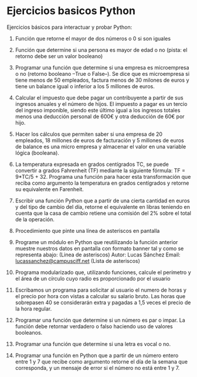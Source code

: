 # Ejercicios basicos Python
Ejercicios básicos para interactuar y probar Python:

1.  Función que retorne el mayor de dos números o 0 si son iguales

2. Función que determine si una persona es mayor de edad o no (pista: el retorno debe ser un valor booleano)

3. Programar una función que determine si una empresa es microempresa o no (retorno booleano –True o False–). Se dice que es microempresa si tiene menos de 50 empleados, factura menos de 30 milones de euros y tiene un balance igual o inferior a los 5 millones de euros.

4.  Calcular el impuesto que debe pagar un contribuyente a partir de sus ingresos anuales y el número de hijos. El impuesto a pagar es un tercio del ingreso imponible, siendo este último igual a los ingresos totales menos una deducción personal de 600€ y otra deducción de 60€ por hijo. 

5.  Hacer los cálculos que permiten saber si una empresa de 20 empleados, 18 millones de euros de facturación y 5 millones de euros de balance es una micro empresa y almacenar el valor en una variable lógica (booleana).

6.  La temperatura expresada en grados centígrados TC, se puede convertir a grados Fahrenheit (TF) mediante la siguiente fórmula: TF = 9*TC/5 + 32. Programa una función para hacer esta transformación que reciba como argumento la temperatura en grados centígrados y retorne su equivalente en Farenheit. 

7.  Escribir una función Python que a partir de una cierta cantidad en euros y del tipo de cambio del día, retorne el equivalente en libras teniendo en cuenta que la casa de cambio retiene una comisión del 2% sobre el total de la operación. 

8.  Procedimiento que pinte una línea de asteriscos en pantalla 

9.  Programe un módulo en Python que reutilizando la función anterior muestre nuestros datos en pantalla con formato banner tal y como se representa abajo:
  (Linea de asteriscos)
  Autor: Lucas Sánchez 
  Email: lucassanchez@campusciff.net 
  (Lista de asteriscos)

10. Programa modularizado que, utilizando funciones, calcule el perímetro y el área de un círculo cuyo radio es proporcionado por el usuario 

11. Escribamos un programa para solicitar al usuario el numero de horas y el precio por hora con vistas a calcular su salario bruto. Las horas que sobrepasen 40 se considerarán extra y pagadas a 1,5 veces el precio de la hora regular.

12. Programar una función que determine si un número es par o impar. La función debe retornar verdadero o falso haciendo uso de valores booleanos.

13. Programar una función que determine si una letra es vocal o no.

14. Programar una función en Python que a partir de un número entero entre 1 y 7 que recibe como argumento retorne el día de la semana que corresponda, y un mensaje de error si el número no está entre 1 y 7.
